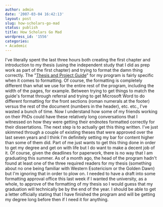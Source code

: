 ```yaml
---
author: admin
date: '2007-03-04 16:42:13'
layout: post
slug: how-scholars-go-mad
status: publish
title: How Scholars Go Mad
wordpress_id: '1556'
categories:
- Academic
---
```


I've literally spent the last three hours both creating the first
chapter and introduction to my thesis (using the independent study that
I did as prep work as part of the first chapter) and trying to format
the damn thing correctly. The "[Thesis and Project
Guide](http://www.csudh.edu/graduatestudies/PDF/thesisguide.pdf)" for my
program is fairly specific when it comes to formatting. Of course, the
formatting is completely different than what we use for the entire rest
of the program, including the width of the pages, for example. Between
trying to get things to match the guide's format through referral and
trying to get Microsoft Word to do different formatting for the front
sections (roman numerals at the footer) versus the rest of the document
(numbers in the header), etc. etc., I've wasted a bunch of time. Now I
understand how some of my friends working on their PhDs could have these
relatively long conversations that I witnessed on how they were getting
their endnotes formatted correctly for their dissertations. The next
step is to actually get this thing written. I've just skimmed through a
couple of existing theses that were approved over the last seven years
and I think I'm definitely setting my bar for content higher than some
of them did. Part of me just wants to get this thing done in order to
get my degree and get on with life but I do want to make a decent job of
it. Of course, given the deadlines for paperwork, there is no way that I
am graduating this summer. As of a month ago, the head of the program
hadn't found at least one of the three required readers for my thesis
(something about no one being familiar with Western Esotericism or the
Golden Dawn) but I'm ignoring that in order to plow on. I needed to have
a draft into some formatting approval office this last week if I wanted
the university, as a whole, to approve of the formatting of my thesis so
I would guess that my graduation will technically be by the end of the
year. I should be able to get a letter officially stating that I have
finished the program and will be getting my degree long before then if I
need it for anything.
